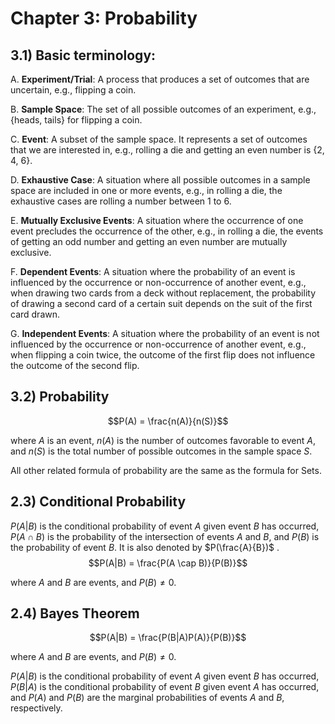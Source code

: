 # Chapter 3: Probability



## 3.1) Basic terminology:

A. **Experiment/Trial**: A process that produces a set of outcomes that are uncertain, e.g., flipping a coin.

B. **Sample Space**: The set of all possible outcomes of an experiment, e.g., {heads, tails} for flipping a coin.

C. **Event**: A subset of the sample space. It represents a set of outcomes that we are interested in, e.g., rolling a die and getting an even number is {2, 4, 6}.

D. **Exhaustive Case**: A situation where all possible outcomes in a sample space are included in one or more events, e.g., in rolling a die, the exhaustive cases are rolling a number between 1 to 6.

E. **Mutually Exclusive Events**: A situation where the occurrence of one event precludes the occurrence of the other, e.g., in rolling a die, the events of getting an odd number and getting an even number are mutually exclusive.

F. **Dependent Events**: A situation where the probability of an event is influenced by the occurrence or non-occurrence of another event, e.g., when drawing two cards from a deck without replacement, the probability of drawing a second card of a certain suit depends on the suit of the first card drawn.

G. **Independent Events**: A situation where the probability of an event is not influenced by the occurrence or non-occurrence of another event, e.g., when flipping a coin twice, the outcome of the first flip does not influence the outcome of the second flip.

## 3.2) Probability


$$P(A) = \frac{n(A)}{n(S)}$$

where $A$ is an event, $n(A)$ is the number of outcomes favorable to event $A$, and $n(S)$ is the total number of possible outcomes in the sample space $S$.

All other related formula of probability are the same as the formula for Sets.

## 2.3) Conditional Probability

$P(A|B)$ is the conditional probability of event $A$ given event $B$ has occurred, $P(A \cap B)$ is the probability of the intersection of events $A$ and $B$, and $P(B)$ is the probability of event $B$. 
It is also denoted by $P(\frac{A}{B})$ .
$$P(A|B) = \frac{P(A \cap B)}{P(B)}$$

where $A$ and $B$ are events, and $P(B) \neq 0$.


## 2.4) Bayes Theorem

$$P(A|B) = \frac{P(B|A)P(A)}{P(B)}$$

where $A$ and $B$ are events, and $P(B)\neq 0$.

$P(A|B)$ is the conditional probability of event $A$ given event $B$ has occurred, $P(B|A)$ is the conditional probability of event $B$ given event $A$ has occurred, and $P(A)$ and $P(B)$ are the marginal probabilities of events $A$ and $B$, respectively.


